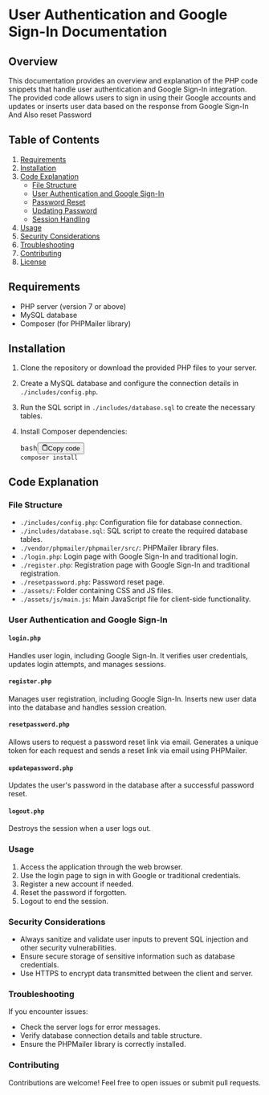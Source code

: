 <h1>User Authentication and Google Sign-In Documentation</h1>
    <h2>Overview</h2>
    <p>This documentation provides an overview and explanation of the PHP code snippets that handle user authentication
        and Google Sign-In integration. The provided code allows users to sign in using their Google accounts and
        updates or inserts user data based on the response from Google Sign-In And Also reset Password</p>
    <h2>Table of Contents</h2>
    <ol>
        <li><a href="#requirements" target="_new">Requirements</a></li>
        <li><a href="#installation" target="_new">Installation</a></li>
        <li><a href="#code-explanation" target="_new">Code Explanation</a>
            <ul>
                <li><a href="#file-structure" target="_new">File Structure</a></li>
                <li><a href="#user-authentication-and-google-sign-in" target="_new">User Authentication and Google
                        Sign-In</a></li>
                <li><a href="#password-reset" target="_new">Password Reset</a></li>
                <li><a href="#updating-password" target="_new">Updating Password</a></li>
                <li><a href="#session-handling" target="_new">Session Handling</a></li>
            </ul>
        </li>
        <li><a href="#usage" target="_new">Usage</a></li>
        <li><a href="#security-considerations" target="_new">Security Considerations</a></li>
        <li><a href="#troubleshooting" target="_new">Troubleshooting</a></li>
        <li><a href="#contributing" target="_new">Contributing</a></li>
        <li><a href="#license" target="_new">License</a></li>
    </ol>
    <h2>Requirements</h2>
    <ul>
        <li>PHP server (version 7 or above)</li>
        <li>MySQL database</li>
        <li>Composer (for PHPMailer library)</li>
    </ul>
    <h2>Installation</h2>
    <ol>
        <li>
            <p>Clone the repository or download the provided PHP files to your server.</p>
        </li>
        <li>
            <p>Create a MySQL database and configure the connection details in <code>./includes/config.php</code>.</p>
        </li>
        <li>
            <p>Run the SQL script in <code>./includes/database.sql</code> to create the necessary tables.</p>
        </li>
        <li>
            <p>Install Composer dependencies:</p>
            <pre><div class="bg-black rounded-md"><div class="flex items-center relative text-gray-200 bg-gray-800 gizmo:dark:bg-token-surface-primary px-4 py-2 text-xs font-sans justify-between rounded-t-md"><span>bash</span><button class="flex ml-auto gizmo:ml-0 gap-2 items-center"><svg stroke="currentColor" fill="none" stroke-width="2" viewBox="0 0 24 24" stroke-linecap="round" stroke-linejoin="round" class="icon-sm" height="1em" width="1em" xmlns="http://www.w3.org/2000/svg"><path d="M16 4h2a2 2 0 0 1 2 2v14a2 2 0 0 1-2 2H6a2 2 0 0 1-2-2V6a2 2 0 0 1 2-2h2"></path><rect x="8" y="2" width="8" height="4" rx="1" ry="1"></rect></svg>Copy code</button></div><div class="p-4 overflow-y-auto"><code class="!whitespace-pre hljs language-bash">composer install
</code></div></div></pre>
        </li>
    </ol>
    <h2>Code Explanation</h2>
    <h3>File Structure</h3>
    <ul>
        <li><code>./includes/config.php</code>: Configuration file for database connection.</li>
        <li><code>./includes/database.sql</code>: SQL script to create the required database tables.</li>
        <li><code>./vendor/phpmailer/phpmailer/src/</code>: PHPMailer library files.</li>
        <li><code>./login.php</code>: Login page with Google Sign-In and traditional login.</li>
        <li><code>./register.php</code>: Registration page with Google Sign-In and traditional registration.</li>
        <li><code>./resetpassword.php</code>: Password reset page.</li>
        <li><code>./assets/</code>: Folder containing CSS and JS files.</li>
        <li><code>./assets/js/main.js</code>: Main JavaScript file for client-side functionality.</li>
    </ul>
    <h3>User Authentication and Google Sign-In</h3>
    <h4><code>login.php</code></h4>
    <p>Handles user login, including Google Sign-In. It verifies user credentials, updates login attempts, and manages
        sessions.</p>
    <h4><code>register.php</code></h4>
    <p>Manages user registration, including Google Sign-In. Inserts new user data into the database and handles session
        creation.</p>
    <h4><code>resetpassword.php</code></h4>
    <p>Allows users to request a password reset link via email. Generates a unique token for each request and sends a
        reset link via email using PHPMailer.</p>
    <h4><code>updatepassword.php</code></h4>
    <p>Updates the user's password in the database after a successful password reset.</p>
    <h4><code>logout.php</code></h4>
    <p>Destroys the session when a user logs out.</p>
    <h3>Usage</h3>
    <ol>
        <li>Access the application through the web browser.</li>
        <li>Use the login page to sign in with Google or traditional credentials.</li>
        <li>Register a new account if needed.</li>
        <li>Reset the password if forgotten.</li>
        <li>Logout to end the session.</li>
    </ol>
    <h3>Security Considerations</h3>
    <ul>
        <li>Always sanitize and validate user inputs to prevent SQL injection and other security vulnerabilities.</li>
        <li>Ensure secure storage of sensitive information such as database credentials.</li>
        <li>Use HTTPS to encrypt data transmitted between the client and server.</li>
    </ul>
    <h3>Troubleshooting</h3>
    <p>If you encounter issues:</p>
    <ul>
        <li>Check the server logs for error messages.</li>
        <li>Verify database connection details and table structure.</li>
        <li>Ensure the PHPMailer library is correctly installed.</li>
    </ul>
    <h3>Contributing</h3>
    <p>Contributions are welcome! Feel free to open issues or submit pull requests.</p>
</div>
